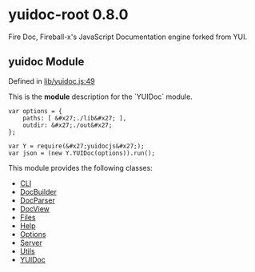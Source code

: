 
# yuidoc-root 0.8.0

Fire Doc, Fireball-x&#x27;s JavaScript Documentation engine forked from YUI.


## yuidoc Module



Defined in [lib/yuidoc.js:49](../files/lib_yuidoc.js.html#l49)



This is the __module__ description for the &#x60;YUIDoc&#x60; module.

    var options = {
        paths: [ &#x27;./lib&#x27; ],
        outdir: &#x27;./out&#x27;
    };

    var Y = require(&#x27;yuidocjs&#x27;);
    var json = (new Y.YUIDoc(options)).run();


This module provides the following classes:
  - [CLI](../classes/CLI.md)
  - [DocBuilder](../classes/DocBuilder.md)
  - [DocParser](../classes/DocParser.md)
  - [DocView](../classes/DocView.md)
  - [Files](../classes/Files.md)
  - [Help](../classes/Help.md)
  - [Options](../classes/Options.md)
  - [Server](../classes/Server.md)
  - [Utils](../classes/Utils.md)
  - [YUIDoc](../classes/YUIDoc.md)


